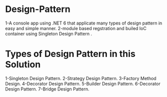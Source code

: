 # Design-Pattern
1-A console app using .NET 6 that applicate many types of design pattern in easy and simple manner.
2-module based regstration and builed IoC container using Singleton Design Pattern .

# Types of Design Pattern in this Solution 

1-Singleton Design Pattern.
2-Strategy Design Pattern.
3-Factory Method Design.
4-Decorator Design Pattern.
5-Builder Design Pattern.
6-Decorator Design Pattern.
7-Bridge Design Pattern.
